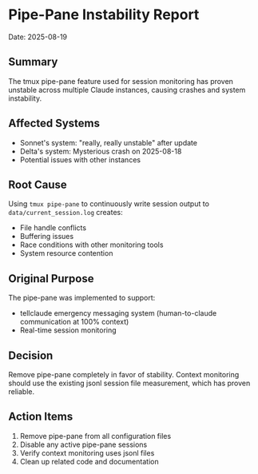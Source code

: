 # Pipe-Pane Instability Report
Date: 2025-08-19

## Summary
The tmux pipe-pane feature used for session monitoring has proven unstable across multiple Claude instances, causing crashes and system instability.

## Affected Systems
- Sonnet's system: "really, really unstable" after update
- Delta's system: Mysterious crash on 2025-08-18
- Potential issues with other instances

## Root Cause
Using `tmux pipe-pane` to continuously write session output to `data/current_session.log` creates:
- File handle conflicts
- Buffering issues
- Race conditions with other monitoring tools
- System resource contention

## Original Purpose
The pipe-pane was implemented to support:
- tellclaude emergency messaging system (human-to-claude communication at 100% context)
- Real-time session monitoring

## Decision
Remove pipe-pane completely in favor of stability. Context monitoring should use the existing jsonl session file measurement, which has proven reliable.

## Action Items
1. Remove pipe-pane from all configuration files
2. Disable any active pipe-pane sessions
3. Verify context monitoring uses jsonl files
4. Clean up related code and documentation